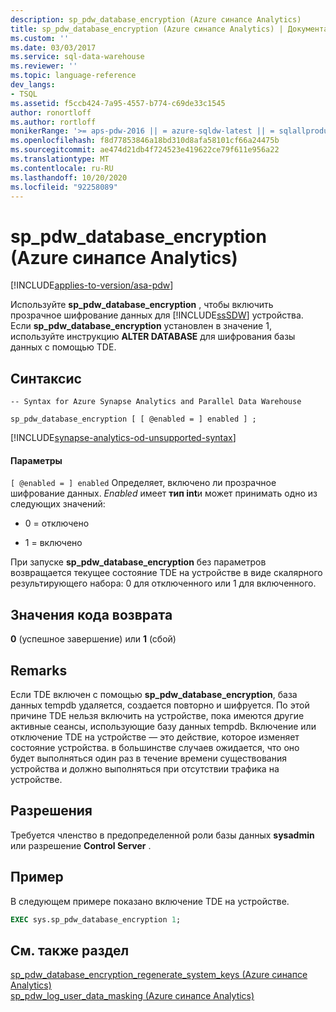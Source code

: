 ```yaml
---
description: sp_pdw_database_encryption (Azure синапсе Analytics)
title: sp_pdw_database_encryption (Azure синапсе Analytics) | Документация Майкрософт
ms.custom: ''
ms.date: 03/03/2017
ms.service: sql-data-warehouse
ms.reviewer: ''
ms.topic: language-reference
dev_langs:
- TSQL
ms.assetid: f5ccb424-7a95-4557-b774-c69de33c1545
author: ronortloff
ms.author: rortloff
monikerRange: '>= aps-pdw-2016 || = azure-sqldw-latest || = sqlallproducts-allversions'
ms.openlocfilehash: f8d77853846a18bd310d8afa58101cf66a24475b
ms.sourcegitcommit: ae474d21db4f724523e419622ce79f611e956a22
ms.translationtype: MT
ms.contentlocale: ru-RU
ms.lasthandoff: 10/20/2020
ms.locfileid: "92258089"
---
```

# <a name="sp_pdw_database_encryption-azure-synapse-analytics"></a>sp_pdw_database_encryption (Azure синапсе Analytics)
[!INCLUDE[applies-to-version/asa-pdw](../../includes/applies-to-version/asa-pdw.md)]

  Используйте **sp_pdw_database_encryption** , чтобы включить прозрачное шифрование данных для [!INCLUDE[ssSDW](../../includes/sssdw-md.md)] устройства. Если **sp_pdw_database_encryption** установлен в значение 1, используйте инструкцию **ALTER DATABASE** для шифрования базы данных с помощью TDE.  
  
## <a name="syntax"></a>Синтаксис  
  
```syntaxsql  
-- Syntax for Azure Synapse Analytics and Parallel Data Warehouse  
  
sp_pdw_database_encryption [ [ @enabled = ] enabled ] ;  
```  

[!INCLUDE[synapse-analytics-od-unsupported-syntax](../../includes/synapse-analytics-od-unsupported-syntax.md)]

#### <a name="parameters"></a>Параметры  
`[ @enabled = ] enabled` Определяет, включено ли прозрачное шифрование данных. *Enabled* имеет **тип int**и может принимать одно из следующих значений:  
  
-   0 = отключено  
  
-   1 = включено  
  
 При запуске **sp_pdw_database_encryption** без параметров возвращается текущее состояние TDE на устройстве в виде скалярного результирующего набора: 0 для отключенного или 1 для включенного.  
  
## <a name="return-code-values"></a>Значения кода возврата  
 **0** (успешное завершение) или **1** (сбой)  
  
## <a name="remarks"></a>Remarks  
 Если TDE включен с помощью **sp_pdw_database_encryption**, база данных tempdb удаляется, создается повторно и шифруется. По этой причине TDE нельзя включить на устройстве, пока имеются другие активные сеансы, использующие базу данных tempdb. Включение или отключение TDE на устройстве — это действие, которое изменяет состояние устройства. в большинстве случаев ожидается, что оно будет выполняться один раз в течение времени существования устройства и должно выполняться при отсутствии трафика на устройстве.  
  
## <a name="permissions"></a>Разрешения  
 Требуется членство в предопределенной роли базы данных **sysadmin** или разрешение **Control Server** .  
  
## <a name="example"></a>Пример  
 В следующем примере показано включение TDE на устройстве.  
  
```sql  
EXEC sys.sp_pdw_database_encryption 1;  
```  
  
## <a name="see-also"></a>См. также раздел  
 [sp_pdw_database_encryption_regenerate_system_keys &#40;Azure синапсе Analytics&#41;](../../relational-databases/system-stored-procedures/sp-pdw-database-encryption-regenerate-system-keys-sql-data-warehouse.md)   
 [sp_pdw_log_user_data_masking &#40;Azure синапсе Analytics&#41;](../../relational-databases/system-stored-procedures/sp-pdw-log-user-data-masking-sql-data-warehouse.md)  
  
